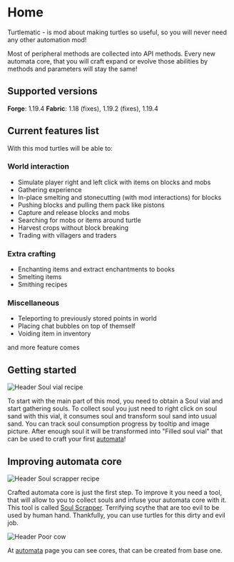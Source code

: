 # Home

Turtlematic - is mod about making turtles so useful, so you will never need any other automation mod!

Most of peripheral methods are collected into API methods. Every new automata core, that you will craft expand or evolve those abilities by methods and parameters will stay the same!

## Supported versions

**Forge**: 1.19.4
**Fabric**: 1.18 (fixes), 1.19.2 (fixes), 1.19.4

## Current features list

With this mod turtles will be able to:

### World interaction

- Simulate player right and left click with items on blocks and mobs
- Gathering experience
- In-place smelting and stonecutting (with mod interactions) for blocks
- Pushing blocks and pulling them pack like pistons
- Capture and release blocks and mobs
- Searching for mobs or items around turtle
- Harvest crops without block breaking
- Trading with villagers and traders

### Extra crafting

- Enchanting items and extract enchantments to books
- Smelting items
- Smithing recipes

### Miscellaneous

- Teleporting to previously stored points in world
- Placing chat bubbles on top of themself
- Voiding item in inventory

and more feature comes

## Getting started
![Header](soul_vial_recipe.png)
Soul vial recipe

To start with the main part of this mod, you need to obtain a Soul vial and start gathering souls. To collect soul you just need to right click on soul sand with this vial, it consumes soul and transform soul sand into usual sand. You can track soul consumption progress by tooltip and image picture. After enough soul it will be transformed into "Filled soul vial" that can be used to craft your first [automata](automata.md)!

## Improving automata core

![Header](soul_scrapper_recipe.png)
Soul scrapper recipe

Crafted automata core is just the first step. To improve it you need a tool, that will allow to you to collect souls and infuse your automata core with it. This tool is called [Soul Scrapper](soul_scrapper.md). Terrifying scythe that are too evil to be used by human hand. Thankfully, you can use turtles for this dirty and evil job.

![Header](soul_scrapping_cow.png)
Poor cow

At [automata](automata.md) page you can see cores, that can be created from base one.
